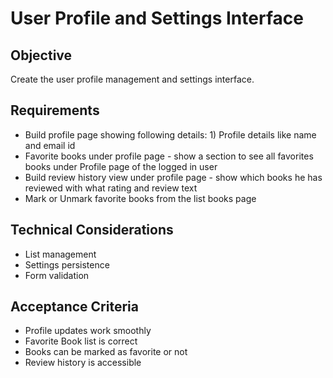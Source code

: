 # User Profile and Settings Interface

## Objective
Create the user profile management and settings interface.

## Requirements
- Build profile page showing following details: 1) Profile details like name and email id
- Favorite books under profile page - show a section to see all favorites books under Profile page of the logged in user
- Build review history view under profile page - show which books he has reviewed with what rating and review text
- Mark or Unmark favorite books from the list books page

## Technical Considerations
- List management
- Settings persistence
- Form validation

## Acceptance Criteria
- Profile updates work smoothly
- Favorite Book list is correct
- Books can be marked as favorite or not
- Review history is accessible
